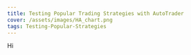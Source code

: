 ```yaml
---
title: Testing Popular Trading Strategies with AutoTrader
cover: /assets/images/HA_chart.png
tags: Testing-Popular-Strategies
---
```


Hi
